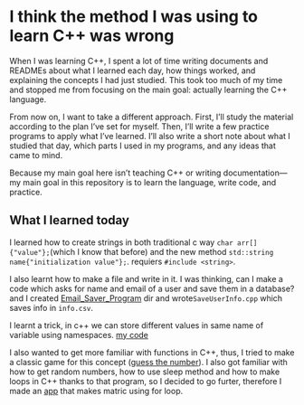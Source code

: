 # I think the method I was using to learn C++ was wrong

When I was learning C++, I spent a lot of time writing documents and READMEs about what I learned each day, how things worked, and explaining the concepts I had just studied. This took too much of my time and stopped me from focusing on the main goal: actually learning the C++ language.

From now on, I want to take a different approach. First, I’ll study the material according to the plan I’ve set for myself. Then, I’ll write a few practice programs to apply what I’ve learned. I’ll also write a short note about what I studied that day, which parts I used in my programs, and any ideas that came to mind.

Because my main goal here isn’t teaching C++ or writing documentation—my main goal in this repository is to learn the language, write code, and practice.

## What I learned today

I learned how to create strings in both traditional c way `char arr[]{"value"};`(which I know that before) and the new method `std::string name{"initialization value"};`. requiers `#include <string>`.

I also learnt how to make a file and write in it. I was thinking, can I make a code which asks for name and email of a user and save them in a database? and I created [Email_Saver_Program](EmailSaverProgram/) dir and wrote`SaveUserInfo.cpp` which saves info in `info.csv`.

I learnt a trick, in c++ we can store different values in same name of variable using namespaces. [my code](NamespacePractice/namespace_practice.cpp)

I also wanted to get more familiar with functions in C++, thus, I tried to make a classic game for this concept ([guess the number](GuessTheNumber/GuessTheNumberGame/GuessTheNumber.cc)). I also got familiar with how to get random numbers, how to use sleep method and how to make loops in C++ thanks to that program, so I decided to go furter, therefore I made an [app](MatrixGenerator/MatrixGenerator.cpp) that makes matric using for loop.
